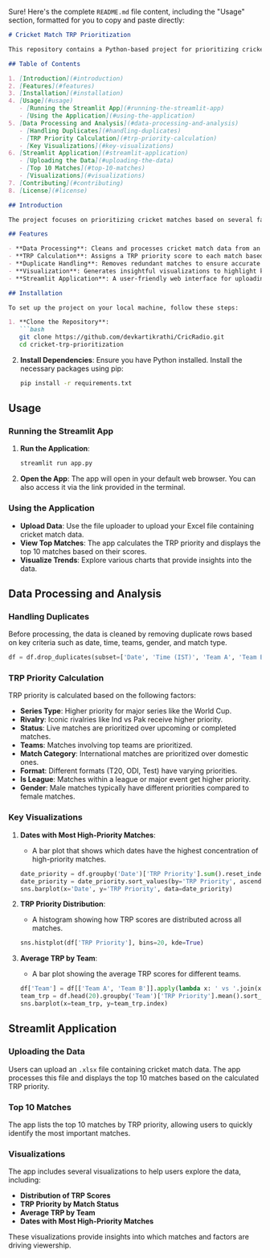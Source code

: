 Sure! Here's the complete `README.md` file content, including the "Usage" section, formatted for you to copy and paste directly:

```markdown
# Cricket Match TRP Prioritization

This repository contains a Python-based project for prioritizing cricket matches using a TRP (Television Rating Points) scoring system. The project includes data processing, visualization, and a Streamlit web application for user interaction.

## Table of Contents

1. [Introduction](#introduction)
2. [Features](#features)
3. [Installation](#installation)
4. [Usage](#usage)
   - [Running the Streamlit App](#running-the-streamlit-app)
   - [Using the Application](#using-the-application)
5. [Data Processing and Analysis](#data-processing-and-analysis)
   - [Handling Duplicates](#handling-duplicates)
   - [TRP Priority Calculation](#trp-priority-calculation)
   - [Key Visualizations](#key-visualizations)
6. [Streamlit Application](#streamlit-application)
   - [Uploading the Data](#uploading-the-data)
   - [Top 10 Matches](#top-10-matches)
   - [Visualizations](#visualizations)
7. [Contributing](#contributing)
8. [License](#license)

## Introduction

The project focuses on prioritizing cricket matches based on several factors to determine their potential for high television ratings (TRP). This is useful for broadcasters, analysts, and marketers to understand which matches are likely to draw the most viewers.

## Features

- **Data Processing**: Cleans and processes cricket match data from an Excel file.
- **TRP Calculation**: Assigns a TRP priority score to each match based on factors like series type, rivalry, status, teams, and match format.
- **Duplicate Handling**: Removes redundant matches to ensure accurate analysis.
- **Visualization**: Generates insightful visualizations to highlight key trends and insights.
- **Streamlit Application**: A user-friendly web interface for uploading data, viewing prioritized matches, and visualizing trends.

## Installation

To set up the project on your local machine, follow these steps:

1. **Clone the Repository**:
   ```bash
   git clone https://github.com/devkartikrathi/CricRadio.git
   cd cricket-trp-prioritization
   ```

2. **Install Dependencies**:
   Ensure you have Python installed. Install the necessary packages using pip:
   ```bash
   pip install -r requirements.txt
   ```

## Usage

### Running the Streamlit App

1. **Run the Application**:
   ```bash
   streamlit run app.py
   ```

2. **Open the App**:
   The app will open in your default web browser. You can also access it via the link provided in the terminal.

### Using the Application

- **Upload Data**: Use the file uploader to upload your Excel file containing cricket match data.
- **View Top Matches**: The app calculates the TRP priority and displays the top 10 matches based on their scores.
- **Visualize Trends**: Explore various charts that provide insights into the data.

## Data Processing and Analysis

### Handling Duplicates

Before processing, the data is cleaned by removing duplicate rows based on key criteria such as date, time, teams, gender, and match type.

```python
df = df.drop_duplicates(subset=['Date', 'Time (IST)', 'Team A', 'Team B', 'Gender', 'Match Type'], keep='first')
```

### TRP Priority Calculation

TRP priority is calculated based on the following factors:

- **Series Type**: Higher priority for major series like the World Cup.
- **Rivalry**: Iconic rivalries like Ind vs Pak receive higher priority.
- **Status**: Live matches are prioritized over upcoming or completed matches.
- **Teams**: Matches involving top teams are prioritized.
- **Match Category**: International matches are prioritized over domestic ones.
- **Format**: Different formats (T20, ODI, Test) have varying priorities.
- **Is League**: Matches within a league or major event get higher priority.
- **Gender**: Male matches typically have different priorities compared to female matches.

### Key Visualizations

1. **Dates with Most High-Priority Matches**:
   - A bar plot that shows which dates have the highest concentration of high-priority matches.

   ```python
   date_priority = df.groupby('Date')['TRP Priority'].sum().reset_index()
   date_priority = date_priority.sort_values(by='TRP Priority', ascending=True)
   sns.barplot(x='Date', y='TRP Priority', data=date_priority)
   ```

2. **TRP Priority Distribution**:
   - A histogram showing how TRP scores are distributed across all matches.

   ```python
   sns.histplot(df['TRP Priority'], bins=20, kde=True)
   ```

3. **Average TRP by Team**:
   - A bar plot showing the average TRP scores for different teams.

   ```python
   df['Team'] = df[['Team A', 'Team B']].apply(lambda x: ' vs '.join(x), axis=1)
   team_trp = df.head(20).groupby('Team')['TRP Priority'].mean().sort_values()
   sns.barplot(x=team_trp, y=team_trp.index)
   ```

## Streamlit Application

### Uploading the Data

Users can upload an `.xlsx` file containing cricket match data. The app processes this file and displays the top 10 matches based on the calculated TRP priority.

### Top 10 Matches

The app lists the top 10 matches by TRP priority, allowing users to quickly identify the most important matches.

### Visualizations

The app includes several visualizations to help users explore the data, including:

- **Distribution of TRP Scores**
- **TRP Priority by Match Status**
- **Average TRP by Team**
- **Dates with Most High-Priority Matches**

These visualizations provide insights into which matches and factors are driving viewership.